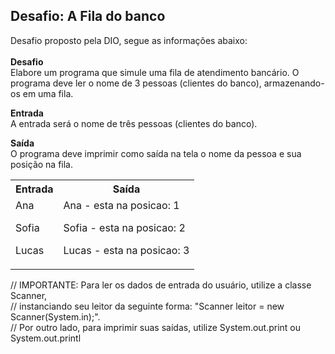 <h2>Desafio: A Fila do banco</h2>

Desafio proposto pela DIO, segue as informações abaixo:
<br><br>
<b>Desafio</b><br>
Elabore um programa que simule uma fila de atendimento bancário. O programa deve ler o nome de 3 pessoas (clientes do banco), armazenando-os em uma fila.

<b>Entrada</b>
</br>A entrada será o nome de três pessoas (clientes do banco).

<b>Saída</b>
</br>O programa deve imprimir como saída na tela o nome da pessoa e sua posição na fila.

<table>
    <tr>
        <th>Entrada</th>
        <th>Saída</th>
    </tr>
    <tr>
        <td>
            Ana<p>
            Sofia<p>
            Lucas</p>     
         </td>
        <td>
            Ana - esta na posicao: 1<p>
            Sofia - esta na posicao: 2<p>
            Lucas - esta na posicao: 3</p>
        </td>
    </tr>
</table>

// IMPORTANTE: Para ler os dados de entrada do usuário, utilize a classe Scanner,<br>
// instanciando seu leitor da seguinte forma: "Scanner leitor = new Scanner(System.in);". <br>
// Por outro lado, para imprimir suas saídas, utilize System.out.print ou System.out.printl